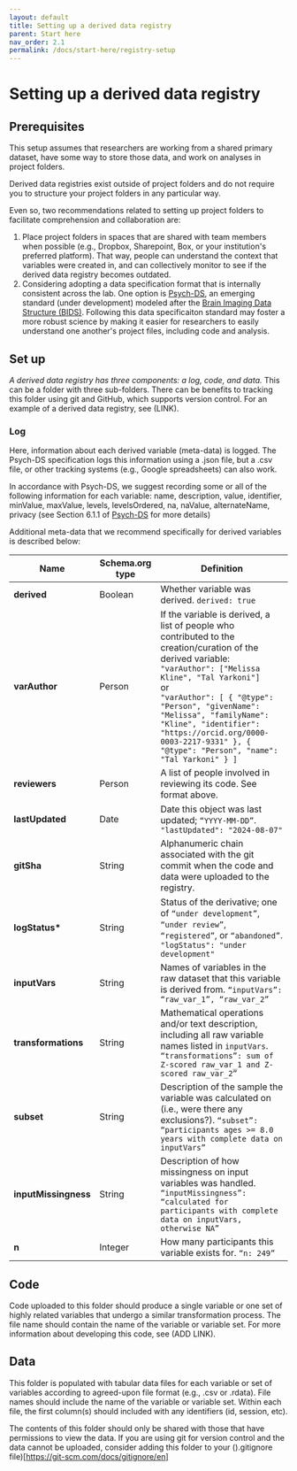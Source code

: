 ```yaml
---
layout: default
title: Setting up a derived data registry
parent: Start here 
nav_order: 2.1
permalink: /docs/start-here/registry-setup
---
```


# Setting up a derived data registry

## Prerequisites
This setup assumes that researchers are working from a shared primary dataset, have some way to store those data, and work on analyses in project folders. 

Derived data registries exist outside of project folders and do not require you to structure your project folders in any particular way. 

Even so, two recommendations related to setting up project folders to facilitate comprehension and collaboration are:
1. Place project folders in spaces that are shared with team members when possible (e.g., Dropbox, Sharepoint, Box, or your institution's preferred platform). That way, people can understand the context that variables were created in, and can collectively monitor to see if the derived data registry becomes outdated.  
2. Considering adopting a data specification format that is internally consistent across the lab. One option is [Psych-DS](https://docs.google.com/document/d/1u8o5jnWk0Iqp_J06PTu5NjBfVsdoPbBhstht6W0fFp0/edit), an emerging standard (under development) modeled after the [Brain Imaging Data Structure (BIDS)](bids.neuroimaging.io/). Following this data specificaiton standard may foster a more robust science by making it easier for researchers to easily understand one another's project files, including code and analysis.

## Set up 
*A derived data registry has three components: a log, code, and data.* This can be a folder with three sub-folders. There can be benefits to tracking this folder using git and GitHub, which supports version control. For an example of a derived data registry, see (LINK).

### Log
Here, information about each derived variable (meta-data) is logged. The Psych-DS specification logs this information using a .json file, but a .csv file, or other tracking systems (e.g., Google spreadsheets) can also work. 

In accordance with Psych-DS, we suggest recording some or all of the following information for each variable: name, description, value, identifier, minValue, maxValue, levels, levelsOrdered, na, naValue, alternateName, privacy (see Section 6.1.1 of [Psych-DS](https://docs.google.com/document/d/1u8o5jnWk0Iqp\_J06PTu5NjBfVsdoPbBhstht6W0fFp0/edit) for more details)

Additional meta-data that we recommend specifically for derived variables is described below:  

| Name            | Schema.org type | Definition |
| --------------- | --------------- | ---------- |
| **derived**     | Boolean         | Whether variable was derived. `derived: true` |
| **varAuthor**   | Person          | If the variable is derived, a list of people who contributed to the creation/curation of the derived variable: <br> `"varAuthor": ["Melissa Kline", "Tal Yarkoni"]` <br> or <br> `"varAuthor": [ { "@type": "Person", "givenName": "Melissa", "familyName": "Kline", "identifier": "https://orcid.org/0000-0003-2217-9331" }, { "@type": "Person", "name": "Tal Yarkoni" } ]` |
| **reviewers**   | Person          | A list of people involved in reviewing its code. See format above. |
| **lastUpdated** | Date            | Date this object was last updated; `“YYYY-MM-DD”`. `"lastUpdated": "2024-08-07"` |
| **gitSha**      | String          | Alphanumeric chain associated with the git commit when the code and data were uploaded to the registry. |
| **logStatus\*** | String          | Status of the derivative; one of `“under development”`, `“under review”`, `“registered”`, or `“abandoned”`. `"logStatus": "under development"` |
| **inputVars**   | String          | Names of variables in the raw dataset that this variable is derived from. `“inputVars”: “raw_var_1”, “raw_var_2”` |
| **transformations** | String     | Mathematical operations and/or text description, including all raw variable names listed in `inputVars`. `“transformations”: sum of Z-scored raw_var_1 and Z-scored raw_var_2”` |
| **subset**      | String          | Description of the sample the variable was calculated on (i.e., were there any exclusions?). `“subset”: “participants ages >= 8.0 years with complete data on inputVars”` |
| **inputMissingness** | String     | Description of how missingness on input variables was handled. `“inputMissingness”: “calculated for participants with complete data on inputVars, otherwise NA”` |
| **n**           | Integer         | How many participants this variable exists for. `“n: 249”` |

## Code
Code uploaded to this folder should produce a single variable or one set of highly related variables that undergo a similar transformation process. The file name should contain the name of the variable or variable set. For more information about developing this code, see (ADD LINK).

## Data
This folder is populated with tabular data files for each variable or set of variables according to agreed-upon file format (e.g.,  .csv or .rdata). File names should include the name of the variable or variable set. Within each file, the first column(s) should included with any identifiers (id, session, etc). 

The contents of this folder should only be shared with those that have permissions to view the data. If you are using git for version control and the data cannot be uploaded, consider adding this folder to your ().gitignore file)[https://git-scm.com/docs/gitignore/en]